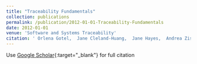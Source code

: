 ```yaml
---
title: "Traceability Fundamentals"
collection: publications
permalink: /publication/2012-01-01-Traceability-Fundamentals
date: 2012-01-01
venue: 'Software and Systems Traceability'
citation: ' Orlena Gotel,  Jane Cleland-Huang,  Jane Hayes,  Andrea Zisman,  Alexander Egyed,  Paul Gr&quot;unbacher,  Alex Dekhtyar,  Giuliano Antoniol,  Jonathan Maletic,  Patrick M&quot;ader, &quot;Traceability Fundamentals.&quot; Software and Systems Traceability, 2012.'
---
```

Use [Google Scholar](https://scholar.google.com/scholar?q=Traceability+Fundamentals){:target="_blank"} for full citation